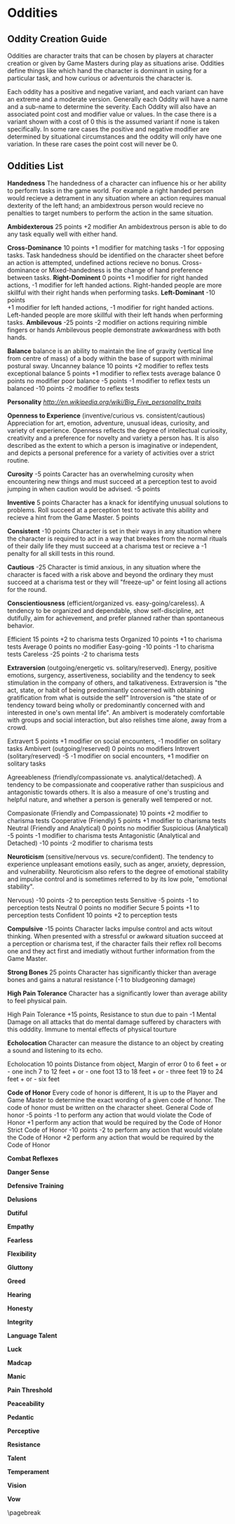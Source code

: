 # Oddities #

## Oddity Creation Guide ##
Oddities are character traits that can be chosen by players at character creation or given by Game Masters during play as situations arise. Oddities define things like which hand the character is dominant in using for a particular task, and how curious or adventurois the character is.

Each oddity has a positive and negative variant, and each variant can have an extreme and a moderate version. Generally each Oddity will have a name and a sub-name to determine the severity. Each Oddity will also have an associated point cost and modifier value or values. In the case there is a variant shown with a cost of 0 this is the assumed variant if none is taken specifically. In some rare cases the positive and negative modifier are determined by situational circumstances and the oddity will only have one variation. In these rare cases the point cost will never be 0.

## Oddities List ##

**Handedness** The handedness of a character can influence his or her ability to perform tasks in the game world. For example a right handed person would recieve a detrament in any situation where an action requires manual dexterity of the left hand; an ambidextrous person would recieve no penalties to target numbers to perform the action in the same situation.

**Ambidexterous** 
25 points 
+2 modifier 
An ambidextrous person is able to do any task equally well with either hand.

**Cross-Dominance** 
10 points 
+1 modifier for matching tasks 
-1 for opposing tasks. 
Task handedness should be identified on the character sheet before an action is attempted, undefined actions recieve no bonus. Cross-dominance or Mixed-handedness is the change of hand preference between tasks.
**Right-Dominent** 
0 points 
+1 modifier for right handed actions, 
-1 modifier for left handed actions. 
Right-handed people are more skillful with their right hands when performing tasks.
**Left-Dominant** 
-10 points  
+1 modifier for left handed actions, 
-1 modifier for right handed actions. 
Left-handed people are more skillful with their left hands when performing tasks.
**Ambilevous** 
-25 points
-2 modifier on actions requiring nimble fingers or hands 
Ambilevous people demonstrate awkwardness with both hands.

**Balance**
balance is an ability to maintain the line of gravity (vertical line from centre of mass) of a body within the base of support with minimal postural sway.
Uncanney balance 10 points +2 modifier to reflex tests
exceptional balance 5 points +1 modifier to reflex tests
average balance 0 points no modifier
poor balance -5 points -1 modifier to reflex tests
un balanced -10 points -2 modifier to reflex tests

**Personality** *http://en.wikipedia.org/wiki/Big_Five_personality_traits*

**Openness to Experience**
(inventive/curious vs. consistent/cautious) Appreciation for art, emotion, adventure, unusual ideas, curiosity, and variety of experience. Openness reflects the degree of intellectual curiosity, creativity and a preference for novelty and variety a person has. It is also described as the extent to which a person is imaginative or independent, and depicts a personal preference for a variety of activities over a strict routine.

**Curosity** -5 points
Caracter has an overwhelming curosity when encountering new things and must succeed at a perception test to avoid jumping in when caution would be advised. -5 points

**Inventive** 5 points
Character has a knack for identifying unusual solutions to problems. Roll succeed at a perception test to activate this ability and recieve a hint from the Game Master. 5 points

**Consistent** -10 points
Character is set in their ways in any situation where the character is required to act in a way that breakes from the normal rituals of their daily life they must succeed at a charisma test or recieve a -1 penalty for all skill tests in this round.

**Cautious** -25 
Character is timid anxious, in any situation where the character is faced with a risk above and beyond the ordinary they must succeed at a charisma test or they will "freeze-up" or feint losing all actions for the round. 

**Conscientiousness** 
(efficient/organized vs. easy-going/careless). A tendency to be organized and dependable, show self-discipline, act dutifully, aim for achievement, and prefer planned rather than spontaneous behavior.

Efficient 15 points +2 to charisma tests
Organized 10 points +1 to charisma tests
Average 0 points no modifier 
Easy-going -10 points -1 to charisma tests
Careless -25 points -2 to charisma tests

**Extraversion** 
(outgoing/energetic vs. solitary/reserved). Energy, positive emotions, surgency, assertiveness, sociability and the tendency to seek stimulation in the company of others, and talkativeness.
Extraversion is "the act, state, or habit of being predominantly concerned with obtaining gratification from what is outside the self"
Introversion is "the state of or tendency toward being wholly or predominantly concerned with and interested in one's own mental life".
An ambivert is moderately comfortable with groups and social interaction, but also relishes time alone, away from a crowd.

Extravert 5 points +1 modifier on social encounters, -1 modifier on solitary tasks
Ambivert (outgoing/reserved) 0 points no modifiers
Introvert (solitary/reserved) -5 -1 modifier on social encounters, +1 modifier on solitary tasks 

Agreeableness (friendly/compassionate vs. analytical/detached). A tendency to be compassionate and cooperative rather than suspicious and antagonistic towards others. It is also a measure of one's trusting and helpful nature, and whether a person is generally well tempered or not.

Compasionate (Friendly and Compassionate) 10 points +2 modifier to charisma tests
Cooperative (Friendly) 5 points +1 modifier to charisma tests
Neutral (Friendly and Analytical) 0 points no modifier
Suspicious (Analytical) -5 points -1 modifier to charisma tests
Antagonistic (Analytical and Detached) -10 points -2 modifier to charisma tests

**Neuroticism** 
(sensitive/nervous vs. secure/confident). The tendency to experience unpleasant emotions easily, such as anger, anxiety, depression, and vulnerability. 
Neuroticism also refers to the degree of emotional stability and impulse control and is sometimes referred to by its low pole, "emotional stability".

Nervous) -10 points -2 to perception tests
Sensitive -5 points -1 to perception tests
Neutral 0 points no modifier
Secure 5 points +1 to perception tests
Confident 10 points +2 to perception tests

**Compulsive** -15 points
Character lacks impulse control and acts witout thinking. When presented with a stressful or awkward situation succeed at a perception or charisma test, if the character fails their reflex roll becoms one and they act first and imediatly without further information from the Game Master.

**Strong Bones** 25 points
Character has significantly thicker than average bones and gains a natural resistance (-1 to bludgeoning damage)

**High Pain Tolerance**
Character has a significantly lower than average ability to feel physical pain.

High Pain Tolerance +15 points, Resistance to stun due to pain -1 Mental Damage on all attacks that do mental damage suffered by characters with this odddity. Immune to mental effects of physical tourture

**Echolocation**
Character can measure the distance to an object by creating a sound and listening to its echo.

Echolocation 10 points 
Distance from object, Margin of error
0 to 6 feet           + or - one inch
7 to 12 feet          + or - one foot
13 to 18 feet         + or - three feet
19 to 24 feet         + or - six feet

**Code of Honor**
Every code of honor is different, It is up to the Player and Game Master to determine the exact wording of a given code of honor. The code of honor must be written on the character sheet. 
General Code of honor -5 points -1 to perform any action that would violate the Code of Honor +1 perform any action that would be required by the Code of Honor
Strict Code of Honor -10 points -2 to perform any action that would violate the Code of Honor +2 perform any action that would be required by the Code of Honor

**Combat Reflexes**


**Danger Sense**


**Defensive Training**


**Delusions**


**Dutiful**


**Empathy**


**Fearless**


**Flexibility** 


**Gluttony**


**Greed**


**Hearing**


**Honesty**


**Integrity**


**Language Talent**


**Luck**


**Madcap**


**Manic**


**Pain Threshold**


**Peaceability**


**Pedantic**


**Perceptive**


**Resistance**


**Talent**


**Temperament**


**Vision**


**Vow**


\pagebreak

